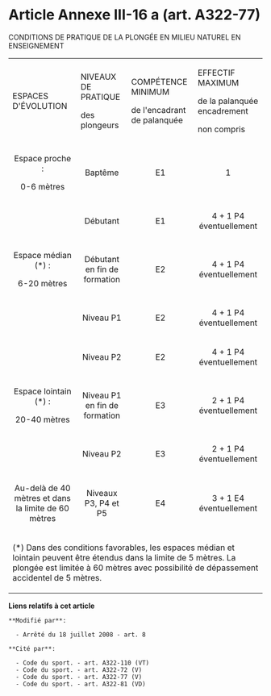 # Article Annexe III-16 a (art. A322-77)

CONDITIONS DE PRATIQUE DE LA PLONGÉE EN MILIEU NATUREL EN ENSEIGNEMENT 

<table>
  <tbody>
    <tr>
      <td>

ESPACES D'ÉVOLUTION

</td>
      <td>

NIVEAUX DE PRATIQUE

des plongeurs

</td>
      <td>

COMPÉTENCE MINIMUM

de l'encadrant de palanquée 

</td>
      <td colspan="2">

EFFECTIF MAXIMUM

de la palanquée encadrement

non compris 

</td>
    </tr>
    <tr>
      <td align="center">

Espace proche : 

0-6 mètres 

</td>
      <td align="center">

Baptême 

</td>
      <td align="center">

E1 

</td>
      <td align="center">

1 

</td>
    </tr>
    <tr>
      <td align="center">

</td>
      <td align="center">

Débutant 

</td>
      <td align="center">

E1 

</td>
      <td align="center">

4 + 1 P4 éventuellement 

</td>
    </tr>
    <tr>
      <td align="center">

Espace médian (*) : 

6-20 mètres 

</td>
      <td align="center">

Débutant en fin de formation 

</td>
      <td align="center">

E2 

</td>
      <td align="center">

4 + 1 P4 éventuellement 

</td>
    </tr>
    <tr>
      <td align="center">

</td>
      <td align="center">

Niveau P1 

</td>
      <td align="center">

E2 

</td>
      <td align="center">

4 + 1 P4 éventuellement 

</td>
    </tr>
    <tr>
      <td align="center">

</td>
      <td align="center">

Niveau P2 

</td>
      <td align="center">

E2 

</td>
      <td align="center">

4 + 1 P4 éventuellement 

</td>
    </tr>
    <tr>
      <td align="center">

Espace lointain (*) : 

20-40 mètres 

</td>
      <td align="center">

Niveau P1 en fin de formation 

</td>
      <td align="center">

E3 

</td>
      <td align="center">

2 + 1 P4 éventuellement 

</td>
    </tr>
    <tr>
      <td align="center">

</td>
      <td align="center">

Niveau P2 

</td>
      <td align="center">

E3 

</td>
      <td align="center">

2 + 1 P4 éventuellement 

</td>
    </tr>
    <tr>
      <td align="center">

Au-delà de 40 mètres et dans la limite de 60 mètres 

</td>
      <td align="center">

Niveaux P3, P4 et P5 

</td>
      <td align="center">

E4 

</td>
      <td align="center">

3 + 1 E4 éventuellement 

</td>
    </tr>
    <tr>
      <td colspan="5">

(*) Dans des conditions favorables, les espaces médian et lointain peuvent être étendus dans la limite de 5 mètres. La
plongée est limitée à 60 mètres avec possibilité de dépassement accidentel de 5 mètres.

</td>
    </tr>
  </tbody>
</table>

**Liens relatifs à cet article**

	**Modifié par**:

	  - Arrêté du 18 juillet 2008 - art. 8

	**Cité par**:

	  - Code du sport. - art. A322-110 (VT)
	  - Code du sport. - art. A322-72 (V)
	  - Code du sport. - art. A322-77 (V)
	  - Code du sport. - art. A322-81 (VD)
